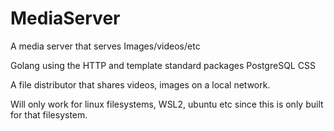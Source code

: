 # MediaServer
A media server that serves Images/videos/etc

Golang using the HTTP and template standard packages
PostgreSQL
CSS

A file distributor that shares videos, images on a local network. 

Will only work for linux filesystems, WSL2, ubuntu etc since this is only built for that filesystem.